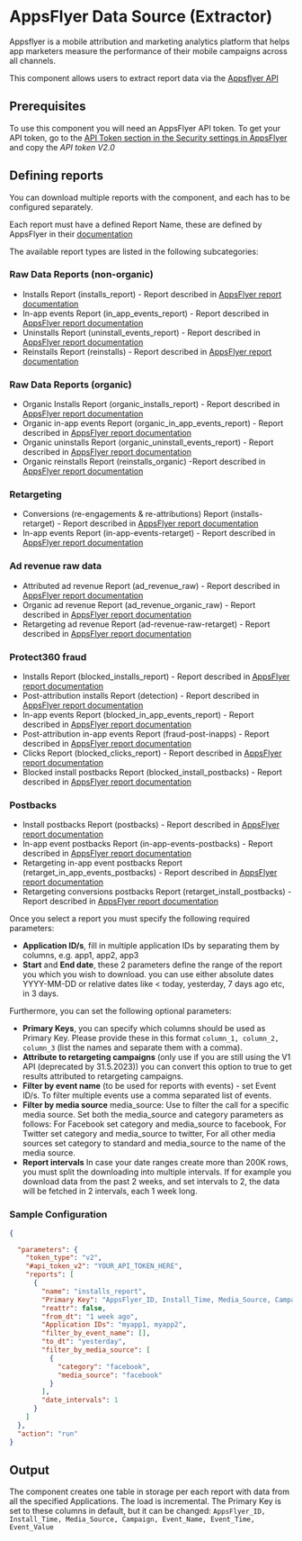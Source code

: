 # AppsFlyer Data Source (Extractor)
Appsflyer is a mobile attribution and marketing analytics platform that helps app marketers measure the performance of their mobile campaigns across all channels.

This component allows users to extract report data via the [Appsflyer API](https://support.appsflyer.com/hc/en-us/articles/207034346-Pull-APIs-Pulling-AppsFlyer-Reports-by-APIs#Raw)

## Prerequisites

To use this component you will need an AppsFlyer API token. To get your API token, go to the [API Token section in the Security settings in AppsFlyer](https://hq1.appsflyer.com/account/api-tokens) and copy the *API token V2.0*

## Defining reports

You can download multiple reports with the component, and each has to be configured separately.

Each report must have a defined Report Name, these are defined by AppsFlyer in their [documentation](https://dev.appsflyer.com/hc/reference/overview-5)

The available report types are listed in the following subcategories:

### Raw Data Reports (non-organic)
* Installs Report (installs_report) - Report described in [AppsFlyer report documentation](https://dev.appsflyer.com/hc/reference/get_app-id-installs-report-v5)
* In-app events Report (in_app_events_report) - Report described in [AppsFlyer report documentation](https://dev.appsflyer.com/hc/reference/get_app-id-in-app-events-report-v5)
* Uninstalls Report (uninstall_events_report) - Report described in [AppsFlyer report documentation](https://dev.appsflyer.com/hc/reference/get_app-id-uninstall-events-report-v5)
* Reinstalls Report (reinstalls) - Report described in [AppsFlyer report documentation](https://dev.appsflyer.com/hc/reference/get_app-id-reinstalls-v5)

### Raw Data Reports (organic)
* Organic Installs Report (organic_installs_report) - Report described in [AppsFlyer report documentation](https://dev.appsflyer.com/hc/reference/get_app-id-organic-installs-report-v5)
* Organic in-app events Report (organic_in_app_events_report) - Report described in [AppsFlyer report documentation](https://dev.appsflyer.com/hc/reference/get_app-id-organic-in-app-events-report-v5)
* Organic uninstalls Report (organic_uninstall_events_report) - Report described in [AppsFlyer report documentation](https://dev.appsflyer.com/hc/reference/get_app-id-organic-uninstall-events-report-v5)
* Organic reinstalls Report (reinstalls_organic) -Report described in [AppsFlyer report documentation](https://dev.appsflyer.com/hc/reference/get_app-id-reinstalls-organic-v5) 

### Retargeting
* Conversions (re-engagements & re-attributions) Report (installs-retarget) - Report described in [AppsFlyer report documentation](https://dev.appsflyer.com/hc/reference/get_app-id-installs-retarget-v5)
* In-app events Report (in-app-events-retarget) - Report described in [AppsFlyer report documentation](https://dev.appsflyer.com/hc/reference/get_app-id-in-app-events-retarget-v5)

### Ad revenue raw data 
* Attributed ad revenue Report (ad_revenue_raw) - Report described in [AppsFlyer report documentation](https://dev.appsflyer.com/hc/reference/get_app-id-ad-revenue-raw-v5)
* Organic ad revenue Report (ad_revenue_organic_raw) - Report described in [AppsFlyer report documentation](https://dev.appsflyer.com/hc/reference/get_app-id-ad-revenue-organic-raw-v5)
* Retargeting ad revenue Report (ad-revenue-raw-retarget) - Report described in [AppsFlyer report documentation](https://dev.appsflyer.com/hc/reference/get_app-id-ad-revenue-raw-retarget-v5)


### Protect360 fraud
* Installs Report (blocked_installs_report) - Report described in [AppsFlyer report documentation](https://dev.appsflyer.com/hc/reference/get_app-id-blocked-installs-report-v5)
* Post-attribution installs Report (detection) - Report described in [AppsFlyer report documentation](https://dev.appsflyer.com/hc/reference/get_app-id-detection-v5)
* In-app events Report (blocked_in_app_events_report) - Report described in [AppsFlyer report documentation](https://dev.appsflyer.com/hc/reference/get_app-id-blocked-in-app-events-report-v5)
* Post-attribution in-app events Report (fraud-post-inapps) - Report described in [AppsFlyer report documentation](https://dev.appsflyer.com/hc/reference/get_app-id-fraud-post-inapps-v5)
* Clicks Report (blocked_clicks_report) - Report described in [AppsFlyer report documentation](https://dev.appsflyer.com/hc/reference/get_app-id-blocked-clicks-report-v5)
* Blocked install postbacks Report (blocked_install_postbacks) - Report described in [AppsFlyer report documentation](https://dev.appsflyer.com/hc/reference/get_app-id-blocked-install-postbacks-v5)

### Postbacks
* Install postbacks Report (postbacks) - Report described in [AppsFlyer report documentation](https://dev.appsflyer.com/hc/reference/get_app-id-postbacks-v5)
* In-app event postbacks Report (in-app-events-postbacks) - Report described in [AppsFlyer report documentation](https://dev.appsflyer.com/hc/reference/get_app-id-in-app-events-postbacks-v5)
* Retargeting in-app event postbacks Report (retarget_in_app_events_postbacks) - Report described in [AppsFlyer report documentation](https://dev.appsflyer.com/hc/reference/get_app-id-retarget-in-app-events-postbacks-v5)
* Retargeting conversions postbacks Report (retarget_install_postbacks) - Report described in [AppsFlyer report documentation](https://dev.appsflyer.com/hc/reference/get_app-id-retarget-install-postbacks-v5)

Once you select a report you must specify the following required parameters:

* **Application ID/s**, fill in multiple application IDs by separating them by columns, e.g. app1, app2, app3
* **Start** and **End date**, these 2 parameters define the range of the report you which you wish to download. you can use either absolute dates YYYY-MM-DD or relative dates like < today, yesterday, 7 days ago etc, in 3 days. 

Furthermore, you can set the following optional parameters:

* **Primary Keys**, you can specify which columns should be used as Primary Key. Please provide these in this format `column_1, column_2, column_3` (list the names and separate them with a comma).
* **Attribute to retargeting campaigns** (only use if you are still using the V1 API (deprecated by 31.5.2023)) you can convert this option to true to get results attributed to retargeting campaigns.
* **Filter by event name** (to be used for reports with events) - set Event ID/s. To filter multiple events use a comma separated list of events.
* **Filter by media source** media_source: Use to filter the call for a specific media source. Set both the media_source and category parameters as follows: For Facebook set category and media_source to facebook, For Twitter set category and media_source to twitter,
For all other media sources set category to standard and media_source to the name of the media source.
* **Report intervals** In case your date ranges create more than 200K rows, you must split the downloading into multiple intervals. If for example you download data from the past 2 weeks, and set intervals to 2, the data will be fetched in 2 intervals, each 1 week long.


### Sample Configuration

```json
{

  "parameters": {
    "token_type": "v2",
    "#api_token_v2": "YOUR_API_TOKEN_HERE",
    "reports": [
      {
        "name": "installs_report",
        "Primary Key": "AppsFlyer_ID, Install_Time, Media_Source, Campaign, Event_Name, Event_Time, Event_Value",
        "reattr": false,
        "from_dt": "1 week ago",
        "Application IDs": "myapp1, myapp2",
        "filter_by_event_name": [],
        "to_dt": "yesterday",
        "filter_by_media_source": [
          {
            "category": "facebook",
            "media_source": "facebook"
          }
        ],
        "date_intervals": 1
      }
    ]
  },
  "action": "run"
}

```


## Output
The component creates one table in storage per each report with data from all the specified Applications. The load is incremental. The Primary Key is set to these columns in default, but it can be changed: `AppsFlyer_ID, Install_Time, Media_Source, Campaign, Event_Name, Event_Time, Event_Value`

